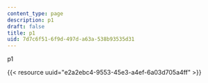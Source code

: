 ```yaml
---
content_type: page
description: p1
draft: false
title: p1
uid: 7d7c6f51-6f9d-497d-a63a-538b93535d31
---
```

p1

{{< resource uuid="e2a2ebc4-9553-45e3-a4ef-6a03d705a4ff" >}}